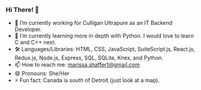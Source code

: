 ### Hi There! 👋

- 🔭 I’m currently working for Culligan Ultrapure as an IT Backend Developer.
- 🌱 I’m currently learning more in depth with Python. I would love to learn C and C++ next.
- 🛠 Languages/Libraries: HTML, CSS, JavaScript, SuiteScript.js, React.js, Redux.js, Node.js, Express, SQL, SQLite, Knex, and Python. 
- 📫 How to reach me: marissa.shaffer1@gmail.com
- 😄 Pronouns: She/Her
- ⚡ Fun fact: Canada is south of Detroit (just look at a map).
